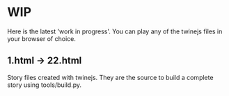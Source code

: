 # WIP
Here is the latest 'work in progress'. You can play any of the twinejs files in your browser of choice.
## 1.html -> 22.html
Story files created with twinejs. They are the source to build a complete story using tools/build.py.
